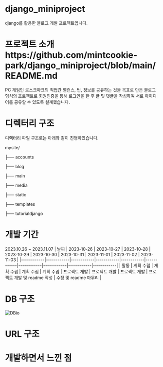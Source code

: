 # django_miniproject
django를 활용한 블로그 개발 프로젝트입니다.

# 프로젝트 소개https://github.com/mintcookie-park/django_miniproject/blob/main/README.md
PC 게임인 로스크아크의 직업간 밸런스, 팁, 정보를 공유하는 것을 목표로 만든 블로그 형식의 프로젝트로
회원인증을 통해 로그인을 한 후 글 및 댓글을 작성하여 서로 아이디어를 공유할 수 있도록 설계했습니다.

# 디렉터리 구조
디렉터리 파일 구조로는 아래와 같이 진행하였습니다.

mysite/

├── accounts

├── blog

├── main

├── media

├── static

├── templates

├── tutorialdjango

# 개발 기간
2023.10.26 ~ 2023.11.07
| 날짜       | 2023-10-26 | 2023-10-27 | 2023-10-28 | 2023-10-29 | 2023-10-30 | 2023-10-31 | 2023-11-01 | 2023-11-02 | 2023-11-03 |
|------------|------------|------------|------------|------------|------------|------------|------------|------------|------------|
| 활동       | 계획 수립  | 계획 수립  | 계획 수립  | 계획 수립  | 프로젝트 개발 | 프로젝트 개발 | 프로젝트 개발 | 프로젝트 개발 및 readme 작성 | 수정 및 readme 마무리 |



# DB 구조
![DBio](https://github.com/mintcookie-park/django_miniproject/assets/79849531/22d95a53-f908-4d31-8c49-7ec3a56cb28e)


# URL 구조


# 개발하면서 느낀 점
